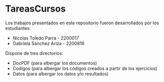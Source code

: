 # TareasCursos
Los trabajos presentados en este repositorio fueron desarrollados por los estudiantes:
+ Nicolas Toledo Parra - 2200017
+ Gabriela Sánchez Ariza - 2200816

Dispone de tres directorios: 
+ DocPDF (para albergar los documentos)
+ Codigos (para albergar los códigos creados a partir de los ejercicios)
+ Datos (para albergar los datos y/o resultados)
